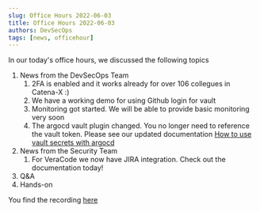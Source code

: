 ```yaml
---
slug: Office Hours 2022-06-03
title: Office Hours 2022-06-03
authors: DevSecOps
tags: [news, officehour]
---
```


In our today's office hours, we discussed the following topics

1. News from the DevSecOps Team
   1. 2FA is enabled and it works already for over 106 collegues in Catena-X :)
   2. We have a working demo for using Github login for vault
   3. Monitoring got started. We will be able to provide basic monitoring very soon
   4. The argocd vault plugin changed. You no longer need to reference the vault token. Please see our updated documentation [How to use vault secrets with argocd](/docs/guides/ArgoCD/howto-use-vault-secrets-with-argocd)
1. News from the Security Team
   1. For VeraCode we now have JIRA integration. Check out the documentation today!
1. Q&A
1. Hands-on

You find the
recording [here](https://bcgcatenax.sharepoint.com/:f:/r/sites/CommunitiesofPractises/Shared%20Documents/CX-CoP%20DevSecOps/Office_Hours_Regular_Recordings?csf=1&web=1&e=YezRwb)
